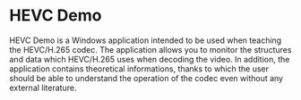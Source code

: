 # HEVC Demo

HEVC Demo is a Windows application intended to be used when teaching the HEVC/H.265 codec. The application allows you to monitor the structures and data which HEVC/H.265 uses when decoding the video. In addition, the application contains theoretical informations, thanks to which the user should be able to understand the operation of the codec even without any external literature.